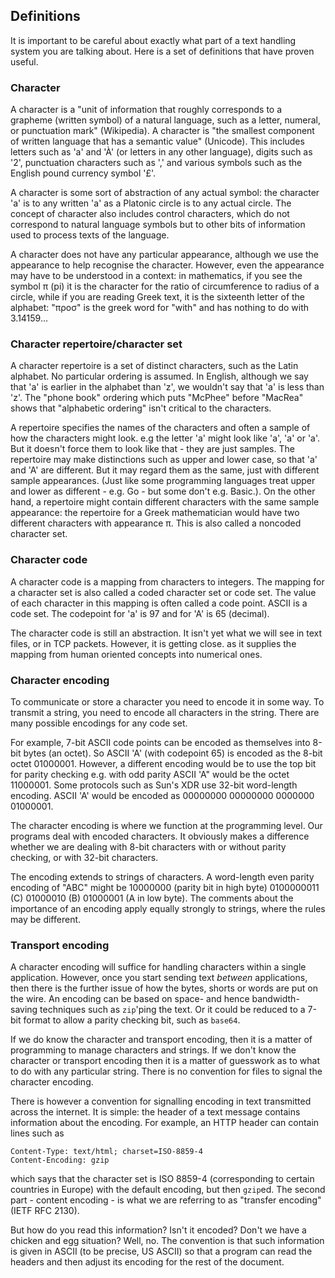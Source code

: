 ## Definitions

It is important to be careful about exactly what part of a text handling system you are talking about. Here is a set of definitions that have proven useful.

### Character

A character is a "unit of information that roughly corresponds to a grapheme (written symbol) of a natural language, such as a letter, numeral, or punctuation mark" (Wikipedia). A character is "the smallest component of written language that has a semantic value" (Unicode). This includes letters such as 'a' and 'À' (or letters in any other language), digits such as '2', punctuation characters such as ',' and various symbols such as the English pound currency symbol '£'.

A character is some sort of abstraction of any actual symbol: the character 'a' is to any written 'a' as a Platonic circle is to any actual circle. The concept of character also includes control characters, which do not correspond to natural language symbols but to other bits of information used to process texts of the language.

A character does not have any particular appearance, although we use the appearance to help recognise the character. However, even the appearance may have to be understood in a context: in mathematics, if you see the symbol π (pi) it is the character for the ratio of circumference to radius of a circle, while if you are reading Greek text, it is the sixteenth letter of the alphabet: "προσ" is the greek word for "with" and has nothing to do with 3.14159...

### Character repertoire/character set

A character repertoire is a set of distinct characters, such as the Latin alphabet. No particular ordering is assumed. In English, although we say that 'a' is earlier in the alphabet than 'z', we wouldn't say that 'a' is less than 'z'. The "phone book" ordering which puts "McPhee" before "MacRea" shows that "alphabetic ordering" isn't critical to the characters.

A repertoire specifies the names of the characters and often a sample of how the characters might look. e.g the letter 'a' might look like 'a', 'a' or 'a'. But it doesn't force them to look like that - they are just samples. The repertoire may make distinctions such as upper and lower case, so that 'a' and 'A' are different. But it may regard them as the same, just with different sample appearances. (Just like some programming languages treat upper and lower as different - e.g. Go - but some don't e.g. Basic.). On the other hand, a repertoire might contain different characters with the same sample appearance: the repertoire for a Greek mathematician would have two different characters with appearance π. This is also called a noncoded character set.

### Character code

A character code is a mapping from characters to integers. The mapping for a character set is also called a coded character set or code set. The value of each character in this mapping is often called a code point. ASCII is a code set. The codepoint for 'a' is 97 and for 'A' is 65 (decimal).

The character code is still an abstraction. It isn't yet what we will see in text files, or in TCP packets. However, it is getting close. as it supplies the mapping from human oriented concepts into numerical ones.

### Character encoding

To communicate or store a character you need to encode it in some way. To transmit a string, you need to encode all characters in the string. There are many possible encodings for any code set.

For example, 7-bit ASCII code points can be encoded as themselves into 8-bit bytes (an octet). So ASCII 'A' (with codepoint 65) is encoded as the 8-bit octet 01000001. However, a different encoding would be to use the top bit for parity checking e.g. with odd parity ASCII 'A" would be the octet 11000001. Some protocols such as Sun's XDR use 32-bit word-length encoding. ASCII 'A' would be encoded as 00000000 00000000 0000000 01000001.

The character encoding is where we function at the programming level. Our programs deal with encoded characters. It obviously makes a difference whether we are dealing with 8-bit characters with or without parity checking, or with 32-bit characters.

The encoding extends to strings of characters. A word-length even parity encoding of "ABC" might be 10000000 (parity bit in high byte) 0100000011 (C) 01000010 (B) 01000001 (A in low byte). The comments about the importance of an encoding apply equally strongly to strings, where the rules may be different.

### Transport encoding

A character encoding will suffice for handling characters within a single application. However, once you start sending text *between* applications, then there is the further issue of how the bytes, shorts or words are put on the wire. An encoding can be based on space- and hence bandwidth-saving techniques such as `zip`'ping the text. Or it could be reduced to a 7-bit format to allow a parity checking bit, such as `base64`.

If we do know the character and transport encoding, then it is a matter of programming to manage characters and strings. If we don't know the character or transport encoding then it is a matter of guesswork as to what to do with any particular string. There is no convention for files to signal the character encoding.

There is however a convention for signalling encoding in text transmitted across the internet. It is simple: the header of a text message contains information about the encoding. For example, an HTTP header can contain lines such as

```
Content-Type: text/html; charset=ISO-8859-4
Content-Encoding: gzip
```  

which says that the character set is ISO 8859-4 (corresponding to certain countries in Europe) with the default encoding, but then `gzip`ed. The second part - content encoding - is what we are referring to as "transfer encoding" (IETF RFC 2130).

But how do you read this information? Isn't it encoded? Don't we have a chicken and egg situation? Well, no. The convention is that such information is given in ASCII (to be precise, US ASCII) so that a program can read the headers and then adjust its encoding for the rest of the document. 

